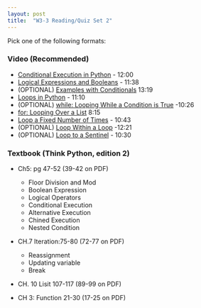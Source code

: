 ```yaml
---
layout: post
title:  "W3-3 Reading/Quiz Set 2"
---
```


Pick one of the following formats:

### Video (Recommended)
- [Conditional Execution in Python](https://www.youtube.com/watch?v=SzatvTFMpx8) - 12:00
- [Logical Expressions and Booleans](https://www.youtube.com/watch?v=pTdB_NM7TDk)  - 11:38
-  (OPTIONAL) [Examples with Conditionals](https://www.youtube.com/watch?v=aUghLpFuPj0) 13:19
-  [Loops in Python](https://www.youtube.com/watch?v=I0AI0yi1MJ4)  - 11:10
-  (OPTIONAL) [while: Looping While a Condition is True](https://www.youtube.com/watch?v=v7x1U600WS0) -10:26
-  [for: Looping Over a List](https://www.youtube.com/watch?v=_McAhM1Fq08)  8:15
-  [Loop a Fixed Number of Times](https://www.youtube.com/watch?v=K_NrC7VKf2s) - 10:43
-  (OPTIONAL) [Loop Within a Loop](https://www.youtube.com/watch?v=RkkkIFmUYRs) -12:21
- (OPTIONAL) [Loop to a Sentinel](https://www.youtube.com/watch?v=mLMZyewKdyc) - 10:30

### Textbook (Think Python, edition 2)
- Ch5: pg 47-52  (39-42 on PDF)
	- Floor Division and Mod 
	- Boolean Expression
	- Logical Operators
	- Conditional Execution
	- Alternative Execution
	- Chined Execution 
	- Nested Condition
- CH.7 Iteration:75-80 (72-77 on PDF)
	- Reassignment
	- Updating variable 
	- Break

-  CH. 10 Lisit 107-117 (89-99 on PDF)

- CH 3: Function 21-30 (17-25 on PDF)
